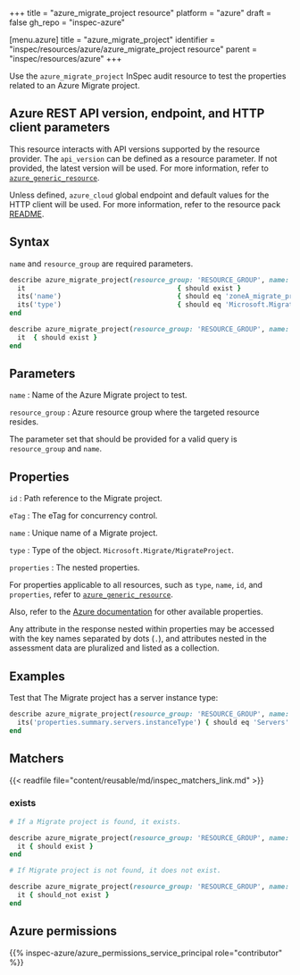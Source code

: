 +++
title = "azure_migrate_project resource"
platform = "azure"
draft = false
gh_repo = "inspec-azure"

[menu.azure]
title = "azure_migrate_project"
identifier = "inspec/resources/azure/azure_migrate_project resource"
parent = "inspec/resources/azure"
+++

Use the `azure_migrate_project` InSpec audit resource to test the properties related to an Azure Migrate project.

## Azure REST API version, endpoint, and HTTP client parameters

This resource interacts with API versions supported by the resource provider. The `api_version` can be defined as a resource parameter.
If not provided, the latest version will be used. For more information, refer to [`azure_generic_resource`](azure_generic_resource.md).

Unless defined, `azure_cloud` global endpoint and default values for the HTTP client will be used. For more information, refer to the resource pack [README](https://github.com/inspec/inspec-azure/blob/main/README.md).

## Syntax

`name` and `resource_group` are required parameters.

```ruby
describe azure_migrate_project(resource_group: 'RESOURCE_GROUP', name: 'PROJECT_NAME') do
  it                                      { should exist }
  its('name')                             { should eq 'zoneA_migrate_project' }
  its('type')                             { should eq 'Microsoft.Migrate/MigrateProjects' }
end
```

```ruby
describe azure_migrate_project(resource_group: 'RESOURCE_GROUP', name: 'PROJECT_NAME') do
  it  { should exist }
end
```

## Parameters

`name`
: Name of the Azure Migrate project to test.

`resource_group`
: Azure resource group where the targeted resource resides.

The parameter set that should be provided for a valid query is `resource_group` and `name`.

## Properties

`id`
: Path reference to the Migrate project.

`eTag`
: The eTag for concurrency control.

`name`
: Unique name of a Migrate project.

`type`
: Type of the object. `Microsoft.Migrate/MigrateProject`.

`properties`
: The nested properties.

For properties applicable to all resources, such as `type`, `name`, `id`, and `properties`, refer to [`azure_generic_resource`](azure_generic_resource#properties).

Also, refer to the [Azure documentation](https://docs.microsoft.com/en-us/rest/api/migrate/projects/migrate-projects/get-migrate-project) for other available properties.

Any attribute in the response nested within properties may be accessed with the key names separated by dots (`.`), and attributes nested in the assessment data are pluralized and listed as a collection.

## Examples

Test that The Migrate project has a server instance type:

```ruby
describe azure_migrate_project(resource_group: 'RESOURCE_GROUP', name: 'PROJECT_NAME') do
  its('properties.summary.servers.instanceType') { should eq 'Servers' }
end
```

## Matchers

{{< readfile file="content/reusable/md/inspec_matchers_link.md" >}}

### exists

```ruby
# If a Migrate project is found, it exists.

describe azure_migrate_project(resource_group: 'RESOURCE_GROUP', name: 'PROJECT_NAME') do
  it { should exist }
end

# If Migrate project is not found, it does not exist.

describe azure_migrate_project(resource_group: 'RESOURCE_GROUP', name: 'PROJECT_NAME') do
  it { should_not exist }
end
```

## Azure permissions

{{% inspec-azure/azure_permissions_service_principal role="contributor" %}}
